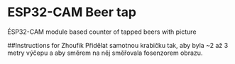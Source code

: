 # ESP32-CAM Beer tap
ÉSP32-CAM module based counter of tapped beers with picture

##Instructions for Zhoufik
Přidělat samotnou krabičku tak, aby byla ~2 až 3 metry výčepu a aby směrem na něj směřovala fosenzorem obrazu.
